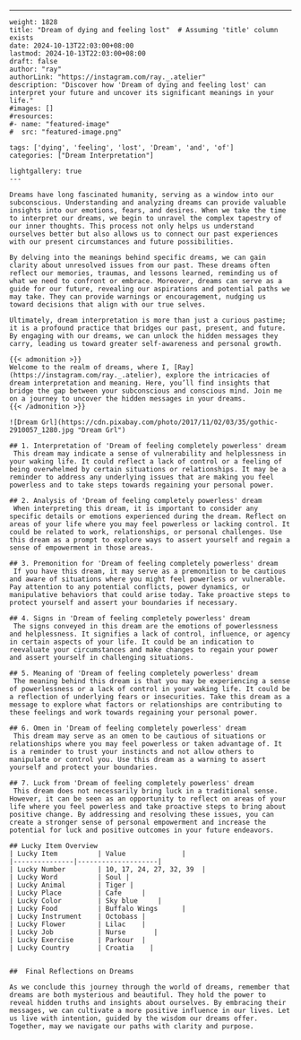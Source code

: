 ---
    weight: 1828
    title: "Dream of dying and feeling lost"  # Assuming 'title' column exists
    date: 2024-10-13T22:03:00+08:00
    lastmod: 2024-10-13T22:03:00+08:00
    draft: false
    author: "ray"
    authorLink: "https://instagram.com/ray._.atelier"
    description: "Discover how 'Dream of dying and feeling lost' can interpret your future and uncover its significant meanings in your life."
    #images: []
    #resources:
    #- name: "featured-image"
    #  src: "featured-image.png"
    
    tags: ['dying', 'feeling', 'lost', 'Dream', 'and', 'of']
    categories: ["Dream Interpretation"]
    
    lightgallery: true
    ---
    
    Dreams have long fascinated humanity, serving as a window into our subconscious. Understanding and analyzing dreams can provide valuable insights into our emotions, fears, and desires. When we take the time to interpret our dreams, we begin to unravel the complex tapestry of our inner thoughts. This process not only helps us understand ourselves better but also allows us to connect our past experiences with our present circumstances and future possibilities.
    
    By delving into the meanings behind specific dreams, we can gain clarity about unresolved issues from our past. These dreams often reflect our memories, traumas, and lessons learned, reminding us of what we need to confront or embrace. Moreover, dreams can serve as a guide for our future, revealing our aspirations and potential paths we may take. They can provide warnings or encouragement, nudging us toward decisions that align with our true selves.
    
    Ultimately, dream interpretation is more than just a curious pastime; it is a profound practice that bridges our past, present, and future. By engaging with our dreams, we can unlock the hidden messages they carry, leading us toward greater self-awareness and personal growth.
    
    {{< admonition >}}
    Welcome to the realm of dreams, where I, [Ray](https://instagram.com/ray._.atelier), explore the intricacies of dream interpretation and meaning. Here, you’ll find insights that bridge the gap between your subconscious and conscious mind. Join me on a journey to uncover the hidden messages in your dreams.
    {{< /admonition >}}
    
    ![Dream Grl](https://cdn.pixabay.com/photo/2017/11/02/03/35/gothic-2910057_1280.jpg "Dream Grl")
    
    ## 1. Interpretation of 'Dream of feeling completely powerless' dream
     This dream may indicate a sense of vulnerability and helplessness in your waking life. It could reflect a lack of control or a feeling of being overwhelmed by certain situations or relationships. It may be a reminder to address any underlying issues that are making you feel powerless and to take steps towards regaining your personal power.
    
    ## 2. Analysis of 'Dream of feeling completely powerless' dream
     When interpreting this dream, it is important to consider any specific details or emotions experienced during the dream. Reflect on areas of your life where you may feel powerless or lacking control. It could be related to work, relationships, or personal challenges. Use this dream as a prompt to explore ways to assert yourself and regain a sense of empowerment in those areas.
    
    ## 3. Premonition for 'Dream of feeling completely powerless' dream
     If you have this dream, it may serve as a premonition to be cautious and aware of situations where you might feel powerless or vulnerable. Pay attention to any potential conflicts, power dynamics, or manipulative behaviors that could arise today. Take proactive steps to protect yourself and assert your boundaries if necessary.
    
    ## 4. Signs in 'Dream of feeling completely powerless' dream
     The signs conveyed in this dream are the emotions of powerlessness and helplessness. It signifies a lack of control, influence, or agency in certain aspects of your life. It could be an indication to reevaluate your circumstances and make changes to regain your power and assert yourself in challenging situations.
    
    ## 5. Meaning of 'Dream of feeling completely powerless' dream
     The meaning behind this dream is that you may be experiencing a sense of powerlessness or a lack of control in your waking life. It could be a reflection of underlying fears or insecurities. Take this dream as a message to explore what factors or relationships are contributing to these feelings and work towards regaining your personal power.
    
    ## 6. Omen in 'Dream of feeling completely powerless' dream
     This dream may serve as an omen to be cautious of situations or relationships where you may feel powerless or taken advantage of. It is a reminder to trust your instincts and not allow others to manipulate or control you. Use this dream as a warning to assert yourself and protect your boundaries.
    
    ## 7. Luck from 'Dream of feeling completely powerless' dream
     This dream does not necessarily bring luck in a traditional sense. However, it can be seen as an opportunity to reflect on areas of your life where you feel powerless and take proactive steps to bring about positive change. By addressing and resolving these issues, you can create a stronger sense of personal empowerment and increase the potential for luck and positive outcomes in your future endeavors.
    
    ## Lucky Item Overview
    | Lucky Item          | Value              |
    |---------------|--------------------|
    | Lucky Number        | 10, 17, 24, 27, 32, 39  |
    | Lucky Word          | Soul |
    | Lucky Animal        | Tiger |
    | Lucky Place         | Cafe     |
    | Lucky Color         | Sky blue     |
    | Lucky Food          | Buffalo Wings      |
    | Lucky Instrument    | Octobass |
    | Lucky Flower        | Lilac    |
    | Lucky Job           | Nurse       |
    | Lucky Exercise      | Parkour  |
    | Lucky Country       | Croatia    |
    
    
    ##  Final Reflections on Dreams
    
    As we conclude this journey through the world of dreams, remember that dreams are both mysterious and beautiful. They hold the power to reveal hidden truths and insights about ourselves. By embracing their messages, we can cultivate a more positive influence in our lives. Let us live with intention, guided by the wisdom our dreams offer. Together, may we navigate our paths with clarity and purpose.
    